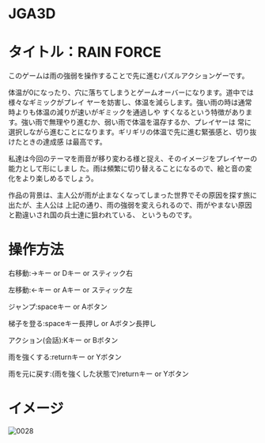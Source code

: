# JGA3D

# タイトル：RAIN FORCE 

このゲームは雨の強弱を操作することで先に進むパズルアクションゲーです。

体温が0になったり、穴に落ちてしまうとゲームオーバーになります。道中では様々なギミックがプレイ ヤーを妨害し、体温を減らします。強い雨の時は通常時よりも体温の減りが速いがギミックを通過しや すくなるという特徴があります。強い雨で無理やり進むか、弱い雨で体温を温存するか、プレイヤーは 常に選択しながら進むことになります。ギリギリの体温で先に進む緊張感と、切り抜けたときの達成感 は最高です。

私達は今回のテーマを雨音が移り変わる様と捉え、そのイメージをプレイヤーの能力として形にしまし た。雨は頻繁に切り替えることになるので、絵と音の変化をより楽しめるでしょう。

作品の背景は、主人公が雨が止まなくなってしまった世界でその原因を探す旅に出たが、主人公は 上記の通り、雨の強弱を変えられるので、雨がやまない原因と勘違いされ国の兵士達に狙われている、 というものです。


# 操作方法

右移動:→キー or Dキー or スティック右

左移動:←キー or Aキー or スティック左 

ジャンプ:spaceキー or Aボタン 

梯子を登る:spaceキー長押し or Aボタン長押し 

アクション(会話):Kキー or Bボタン 

雨を強くする:returnキー or Yボタン 

雨を元に戻す:(雨を強くした状態で)returnキー or Yボタン

# イメージ
![0028](https://user-images.githubusercontent.com/53995569/122143799-2320e100-ce8d-11eb-8b0a-e95ef064042e.png)


